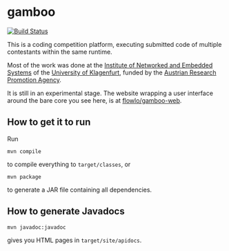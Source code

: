 # gamboo

[![Build Status](https://travis-ci.org/flowlo/gamboo.png)](https://travis-ci.org/flowlo/gamboo)

This is a coding competition platform, executing submitted code of multiple contestants within the same runtime.

Most of the work was done at the [Institute of Networked and Embedded Systems](http://nes.aau.at/) of the [University of Klagenfurt](http://aau.at/), funded by the [Austrian Research Promotion Agency](http://ffg.at/en).

It is still in an experimental stage. The website wrapping a user interface around the bare core you see here, is at [flowlo/gamboo-web](https://github.com/flowlo/gamboo-web).

## How to get it to run

Run

    mvn compile

to compile everything to `target/classes`, or

    mvn package
    
to generate a JAR file containing all dependencies.

## How to generate Javadocs

    mvn javadoc:javadoc
    
gives you HTML pages in `target/site/apidocs`.
